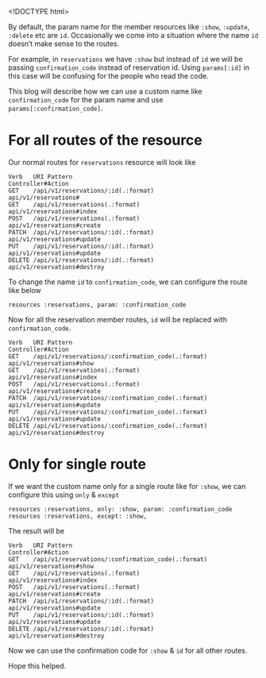 &lt;!DOCTYPE html&gt;

By default, the param name for the member resources like `:show`, `:update`, `:delete` etc are `id`. Occasionally we come into a situation where the name `id` doesn’t make sense to the routes.

For example, in `reservations` we have `:show` but instead of `id` we will be passing `confirmation_code` instead of reservation id. Using `params[:id]` in this case will be confusing for the people who read the code.

This blog will describe how we can use a custom name like `confirmation_code` for the param name and use `params[:confirmation_code]`.

<a href="#for-all-routes-of-the-resource" id="for-all-routes-of-the-resource" class="anchor"><em></em></a>For all routes of the resource
========================================================================================================================================

Our normal routes for `reservations` resource will look like

    Verb   URI Pattern                                       Controller#Action
    GET    /api/v1/reservations/:id(.:format)                api/v1/reservations#
    GET    /api/v1/reservations(.:format)                    api/v1/reservations#index
    POST   /api/v1/reservations(.:format)                    api/v1/reservations#create
    PATCH  /api/v1/reservations/:id(.:format)                api/v1/reservations#update
    PUT    /api/v1/reservations/:id(.:format)                api/v1/reservations#update
    DELETE /api/v1/reservations/:id(.:format)                api/v1/reservations#destroy

To change the name `id` to `confirmation_code`, we can configure the route like below

    resources :reservations, param: :confirmation_code

Now for all the reservation member routes, `id` will be replaced with `confirmation_code`.

    Verb   URI Pattern                                       Controller#Action
    GET    /api/v1/reservations/:confirmation_code(.:format) api/v1/reservations#show
    GET    /api/v1/reservations(.:format)                    api/v1/reservations#index
    POST   /api/v1/reservations(.:format)                    api/v1/reservations#create
    PATCH  /api/v1/reservations/:confirmation_code(.:format) api/v1/reservations#update
    PUT    /api/v1/reservations/:confirmation_code(.:format) api/v1/reservations#update
    DELETE /api/v1/reservations/:confirmation_code(.:format) api/v1/reservations#destroy

<a href="#only-for-single-route" id="only-for-single-route" class="anchor"><em></em></a>Only for single route
=============================================================================================================

If we want the custom name only for a single route like for `:show`, we can configure this using `only` & `except`

    resources :reservations, only: :show, param: :confirmation_code
    resources :reservations, except: :show,

The result will be

    Verb   URI Pattern                                       Controller#Action
    GET    /api/v1/reservations/:confirmation_code(.:format) api/v1/reservations#show
    GET    /api/v1/reservations(.:format)                    api/v1/reservations#index
    POST   /api/v1/reservations(.:format)                    api/v1/reservations#create
    PATCH  /api/v1/reservations/:id(.:format)                api/v1/reservations#update
    PUT    /api/v1/reservations/:id(.:format)                api/v1/reservations#update
    DELETE /api/v1/reservations/:id(.:format)                api/v1/reservations#destroy

Now we can use the confirmation code for `:show` & `id` for all other routes.

Hope this helped.
